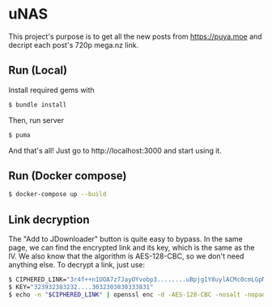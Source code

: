 # uNAS

This project's purpose is to get all the new posts from https://puya.moe and decript each post's 720p mega.nz link.

## Run (Local)

Install required gems with 

```bash
$ bundle install
```

Then, run server

```bash
$ puma
```

And that's all! Just go to http://localhost:3000 and start using it.

## Run (Docker compose)

```bash
$ docker-compose up --build
```

## Link decryption

The "Add to JDownloader" button is quite easy to bypass. In the same page, we can find the
encrypted link and its key, which is the same as the IV. We also know that the algorithm is
AES-128-CBC, so we don't need anything else. To decrypt a link, just use:

```bash
$ CIPHERED_LINK="3r4f++n1UOA7z7JayOYvobp3........uBpjg1Y8uylACMc0cmLGpMRKU6MiLrBHdOHoLLk04="
$ KEY="323932383232....3032303830333831"
$ echo -n "$CIPHERED_LINK" | openssl enc -d -AES-128-CBC -nosalt -nopad -base64 -A -K ${KEY} -iv ${KEY}`
```